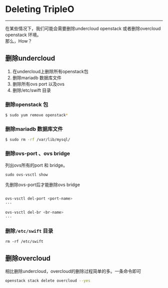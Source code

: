 # Deleting TripleO

---

在某些情况下，我们可能会需要删除undercloud openstack 或者删除overcloud openstack 环境。  
那么，How？

## 删除undercloud

1. 在undercloud上删除所有openstack包
2. 删除mariadb 数据库文件
3. 删除所有ovs port 以及ovs
4. 删除/etc/swift 目录

### 删除openstack 包

```bash
$ sudo yum remove openstack*
```

### 删除mariadb 数据库文件

```bash
$ sudo rm -rf /var/lib/mysql/
```

### 删除ovs-port 、ovs bridge

列出ovs所有的port 和 bridge。
```
sudo ovs-vsctl show
```

先删除ovs-port后才能删除ovs bridge
```bash

ovs-vsctl del-port <port-name>
···

ovs-vsctl del-br <br-name>
···
```

### 删除`/etc/swift` 目录

```
rm -rf /etc/swift
```

## 删除overcloud

相比删除undercloud，overcloud的删除过程简单的多。一条命令即可
```bash
openstack stack delete overcloud --yes
```



